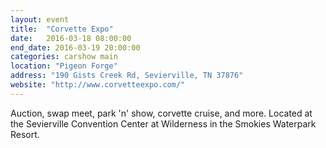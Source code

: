 ```yaml
---
layout: event
title:  "Corvette Expo"
date:   2016-03-18 08:00:00
end_date: 2016-03-19 20:00:00
categories: carshow main
location: "Pigeon Forge"
address: "190 Gists Creek Rd, Sevierville, TN 37876"
website: "http://www.corvetteexpo.com/"
---
```


Auction, swap meet, park 'n' show, corvette cruise, and more. Located at the Sevierville Convention Center at Wilderness in the Smokies Waterpark Resort.
